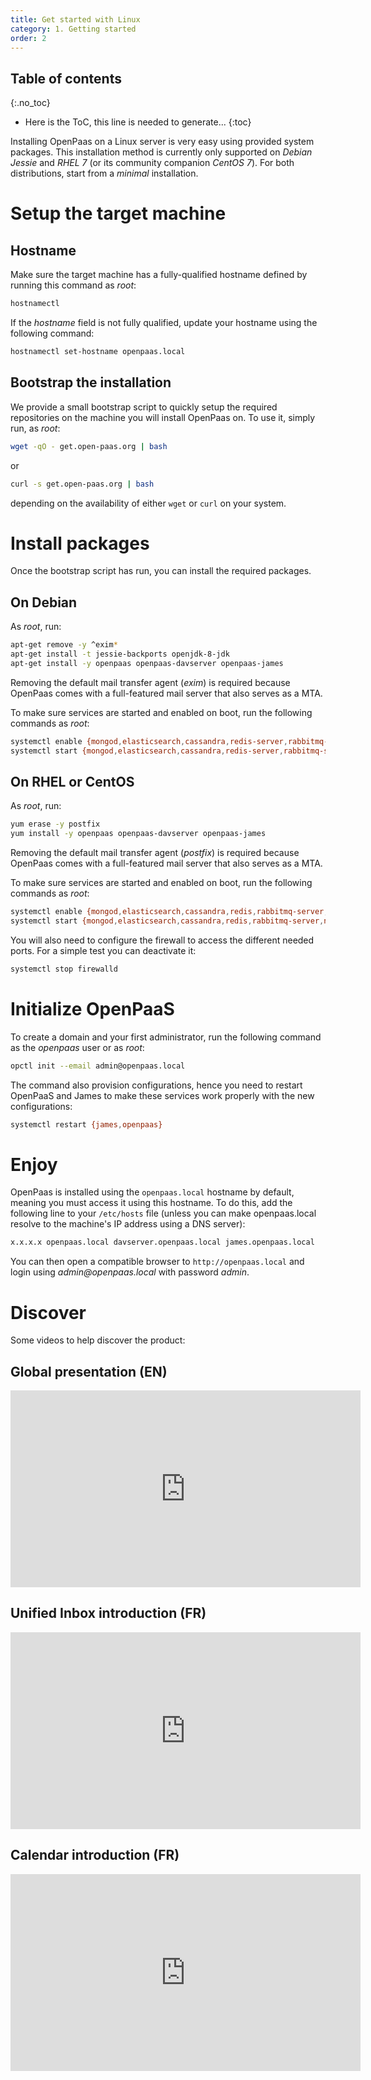 ```yaml
---
title: Get started with Linux
category: 1. Getting started
order: 2
---
```


## Table of contents
{:.no_toc}

* Here is the ToC, this line is needed to generate...
{:toc}

Installing OpenPaas on a Linux server is very easy using provided system packages.
This installation method is currently only supported on _Debian Jessie_ and _RHEL 7_ (or its community companion _CentOS 7_). For both distributions, start from a _minimal_ installation.

# Setup the target machine

## Hostname

Make sure the target machine has a fully-qualified hostname defined by running this command as _root_:

```bash
hostnamectl
```

If the _hostname_ field is not fully qualified, update your hostname using the following command:

```bash
hostnamectl set-hostname openpaas.local
```

## Bootstrap the installation

We provide a small bootstrap script to quickly setup the required repositories on the machine you will install OpenPaas on. To use it, simply run, as _root_:

```bash
wget -qO - get.open-paas.org | bash
```

or

```bash
curl -s get.open-paas.org | bash
```

depending on the availability of either `wget` or `curl` on your system.

# Install packages

Once the bootstrap script has run, you can install the required packages.

## On Debian

As _root_, run:

```bash
apt-get remove -y ^exim*
apt-get install -t jessie-backports openjdk-8-jdk
apt-get install -y openpaas openpaas-davserver openpaas-james
```

Removing the default mail transfer agent (_exim_) is required because OpenPaas comes with a full-featured mail server that also serves as a MTA.

To make sure services are started and enabled on boot, run the following commands as _root_:

```bash
systemctl enable {mongod,elasticsearch,cassandra,redis-server,rabbitmq-server,nginx,james,openpaas}
systemctl start {mongod,elasticsearch,cassandra,redis-server,rabbitmq-server,nginx,james,openpaas}
```

## On RHEL or CentOS

As _root_, run:

```bash
yum erase -y postfix
yum install -y openpaas openpaas-davserver openpaas-james
```

Removing the default mail transfer agent (_postfix_) is required because OpenPaas comes with a full-featured mail server that also serves as a MTA.

To make sure services are started and enabled on boot, run the following commands as _root_:

```bash
systemctl enable {mongod,elasticsearch,cassandra,redis,rabbitmq-server,nginx,james,openpaas}
systemctl start {mongod,elasticsearch,cassandra,redis,rabbitmq-server,nginx,james,openpaas}
```

You will also need to configure the firewall to access the different needed ports. For a simple test you can deactivate it:

```bash
systemctl stop firewalld
```

# Initialize OpenPaaS

To create a domain and your first administrator, run the following command as the _openpaas_ user or as _root_:

```bash
opctl init --email admin@openpaas.local
```

The command also provision configurations, hence you need to restart OpenPaaS and
James to make these services work properly with the new configurations:

```bash
systemctl restart {james,openpaas}
```

# Enjoy

OpenPaas is installed using the `openpaas.local` hostname by default, meaning you must access it using this hostname. To do this, add the following line to your `/etc/hosts` file (unless you can make openpaas.local resolve to the machine's IP address using a DNS server):

```bash
x.x.x.x openpaas.local davserver.openpaas.local james.openpaas.local
```

You can then open a compatible browser to `http://openpaas.local` and login using _admin@openpaas.local_ with password _admin_.

# Discover

Some videos to help discover the product:

## Global presentation (EN)

<iframe width="560" height="315" src="https://www.youtube.com/embed/7d7ZlD8u82s" frameborder="0" allowfullscreen></iframe>

## Unified Inbox introduction (FR)

<iframe width="560" height="315" src="https://www.youtube.com/embed/OaR-i9cKYbo" frameborder="0" allowfullscreen></iframe>

## Calendar introduction (FR)

<iframe width="560" height="315" src="https://www.youtube.com/embed/5HevB9W5tPE" frameborder="0" allowfullscreen></iframe>
